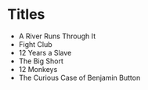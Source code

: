  # Titles

 - A River Runs Through It
 - Fight Club
 - 12 Years a Slave
 - The Big Short
 - 12 Monkeys 
 - The Curious Case of Benjamin Button
